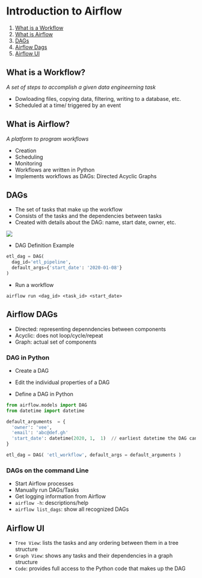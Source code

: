 # Introduction to Airflow
1. [What is a Workflow](#what-is-a-workflow)
2. [What is Airflow](#what-is-airflow)
3. [DAGs](#dags)
4. [Airflow Dags](#airflow-dags)
5. [Airflow UI](#airflow-ui)

## What is a Workflow?
_A set of steps to accomplish a given data engineerning task_
- Dowloading files, copying data, filtering, writing to a database, etc.
- Scheduled at a time/ triggered by an event

## What is Airflow?
_A platform to program workflows_
- Creation
- Scheduling
- Monitoring
- Workflows are written in Python
- Implements workflows as DAGs: Directed Acyclic Graphs

## DAGs
- The set of tasks that make up the workflow
- Consists of the tasks and the dependencies between tasks
- Created with details about the DAG: name, start date, owner, etc.

<img src="https://airflow.apache.org/docs/stable/_images/subdag_before.png">

- DAG Definition Example
```python
etl_dag = DAG(
  dag_id='etl_pipeline',
  default_args={'start_date': '2020-01-08'}
)
```

- Run a workflow
```shell
airflow run <dag_id> <task_id> <start_date>
```

## Airflow DAGs
- Directed: representing depenndencies between components
- Acyclic: does not loop/cycle/repeat
- Graph: actual set of components

### DAG in Python
- Create a DAG
- Edit the individual properties of a DAG

- Define a DAG in Python
```python
from airflow.models import DAG
from datetime import datetime

default_arguments  = {
  'owner': 'vee',
  'email': 'abc@def.gh'
  'start_date': datetime(2020, 1,  1)  // earliest datetime the DAG can be run
}

etl_dag = DAG( 'etl_workflow', default_args = default_arguments )
```

### DAGs on the command Line
- Start Airflow processes
- Manually run DAGs/Tasks
- Get logging information from Airflow
- `airflow -h`: descriptions/help
- `airflow list_dags`: show all recognized DAGs

## Airflow UI
- `Tree View`: lists the tasks and any ordering between them in a tree structure
- `Graph View`: shows any tasks and their dependencies in a graph structure
- `Code`: provides full access to the Python code that makes up the DAG
